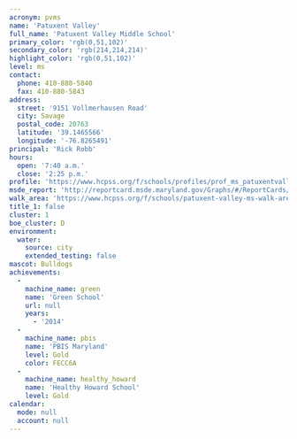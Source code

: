 ```yaml
---
acronym: pvms
name: 'Patuxent Valley'
full_name: 'Patuxent Valley Middle School'
primary_color: 'rgb(0,51,102)'
secondary_color: 'rgb(214,214,214)'
highlight_color: 'rgb(0,51,102)'
level: ms
contact:
  phone: 410-880-5840
  fax: 410-880-5843
address:
  street: '9151 Vollmerhausen Road'
  city: Savage
  postal_code: 20763
  latitude: '39.1465566'
  longitude: '-76.8265491'
principal: 'Rick Robb'
hours:
  open: '7:40 a.m.'
  close: '2:25 p.m.'
profile: 'https://www.hcpss.org/f/schools/profiles/prof_ms_patuxentvalley.pdf'
msde_report: 'http://reportcard.msde.maryland.gov/Graphs/#/ReportCards/ReportCardSchool/1//1/13/0621/'
walk_area: 'https://www.hcpss.org/f/schools/patuxent-valley-ms-walk-area.pdf'
title_1: false
cluster: 1
boe_cluster: D
environment:
  water:
    source: city
    extended_testing: false
mascot: Bulldogs
achievements:
  -
    machine_name: green
    name: 'Green School'
    url: null
    years:
      - '2014'
  -
    machine_name: pbis
    name: 'PBIS Maryland'
    level: Gold
    color: FECC6A
  -
    machine_name: healthy_howard
    name: 'Healthy Howard School'
    level: Gold
calendar:
  mode: null
  account: null
---
```

